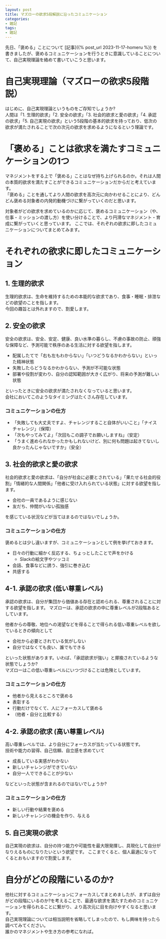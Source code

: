 ```yaml
---
layout: post
title: マズローの欲求5段解説に沿ったコミュニケーション
categories:
- 雑記
tags:
- 雑記
---
```


先日、「褒める」ことについて [記事]({% post_url 2023-11-17-homeru %}) を書きましたが、褒めるコミュニケーションを行うときに意識していることについて、自己実現理論を絡めて書いていこうと思います。

# 自己実現理論（マズローの欲求5段階説）
はじめに、自己実現理論というものをご存知でしょうか?  
人間は「1. 生理的欲求」「2. 安全の欲求」「3. 社会的欲求と愛の欲求」「4. 承認の欲求」「5. 自己実現の欲求」という5段階の基本的欲求を持っており、低次の欲求が満たされることで次の次元の欲求を求めるようになるという理論です。

# 「褒める」ことは欲求を満たすコミュニケーションの1つ
マネジメントをする上で「褒める」ことはなぜ持ち上げられるのか。それは人間の本質的欲求を満たすことができるコミュニケーションだからだと考えています。  
「褒める」ことを通してより人間の欲求を高次元に向かわせることにより、どんどん褒める対象者の内発的動機づけに繋がっていくのだと思います。  

対象者がどの欲求を求めているのかに応じて、褒めるコミュニケーション（や、仕事・ミッションの渡し方）を使い分けることで、より円滑なマネジメント・育成に繋がっていくと思っています。
ここでは、それぞれの欲求に即したコミュニケーションについてまとめてみます。

# それぞれの欲求に即したコミュニケーション

## 1. 生理的欲求
生理的欲求は、生命を維持するための本能的な欲求であり、食事・睡眠・排泄などの欲望のことを指します。  
今回の趣旨とは外れますので、割愛します。

## 2. 安全の欲求
安全の欲求は、安全、安定、健康、良い水準の暮らし、不慮の事故の防止、頑強な保障など、予測可能で秩序のある生活に対する欲望を指します。  

- 配属したてで「右も左もわからない」「いつどうなるかわからない」といった精神状態
- 失敗したらどうなるかわからない、予測が不可能な状態
- 部署や役割が変わり、自分の認知範囲が大きく広がり、将来の予測が難しい状態

といったときに安全の欲求が満たされなくなっていると思います。  
会社においてこのようなタイミングはたくさん存在しています。

### コミュニケーションの仕方
- 「失敗しても大丈夫ですよ、チャレンジすること自体がいいこと」「ナイスチャレンジ」（保障）
- 「次もやってみてよ」「次回もこの調子でお願いしますね」（安定）
- 「うまく進められなかったかもしれないけど、別に何も問題は起きてないし良かったんじゃないですか」（安全）

## 3. 社会的欲求と愛の欲求
社会的欲求と愛の欲求は、「自分が社会に必要とされている」「果たせる社会的役割」「情緒的な人間関係」「他者に受け入れられている状態」に対する欲望を指します。

- 会社の一員であるように感じない
- 友だち、仲間がいない孤独感

を感じている状況などが当てはまるのではないでしょうか。

### コミュニケーションの仕方
褒めるとは少し違いますが、コミュニケーションとして例を挙げておきます。

- 日々の行動に細かく反応する、ちょっとしたことで声をかける
  - Slackの絵文字やツッコミ
- 会話、食事などに誘う、強引に巻き込む
- 共感する

## 4-1. 承認の欲求 (低い尊重レベル)
承認の欲求は、自分が集団から価値ある存在と認められる、尊重されることに対する欲望を指します。
マズローは、承認の欲求の中に尊重レベルが2段階あるとしています。

他者からの尊敬、地位への渇望などを得ることで得られる低い尊重レベルを欲しているときの傾向として

- 会社から必要とされている気がしない
- 自分ではなくても良い、誰でもできる

といった状態があります。いわば、「承認欲求が強い」と揶揄されているような状態でしょうか?  
マズローはこの低い尊重レベルにいつづけることは危険としています。

### コミュニケーションの仕方
- 他者から見えるところで褒める
- 表彰する
- 行動だけでなくて、人にフォーカスして褒める
- （他者・自分と比較する）

## 4-2. 承認の欲求 (高い尊重レベル)
高い尊重レベルでは、より自分にフォーカスが当たっている状態です。  
技術や能力の習得、自己信頼、自立感を求めていて

- 成長している実感がわかない
- 新しいチャレンジができていない
- 自分一人でできることが少ない

などといった状態が含まれるのではないでしょうか?

### コミュニケーションの仕方
- 新しい行動や結果を褒める
- 新しいチャレンジの機会を作り、与える

## 5. 自己実現の欲求
自己実現の欲求は、自分の持つ能力や可能性を最大限発揮し、具現化して自分がなりえるものになりたいという欲望です。
ここまでくると、個人最適になってくるとおもいますので割愛します。

# 自分がどの段階にいるのか?
他社に対するコミュニケーションにフォーカスしてまとめましたが、まずは自分がどの段階にいるのか?を考えることで、最適な欲求を満たすためのコミュニケーションを得られることに繋がり、より高次元に目を向けやすくなると思います。  
自己実現理論については相当説明を省略してしまったので、もし興味を持ったら調べてみてください。  
誰かのマネジメントや生き方の参考になれば。  
